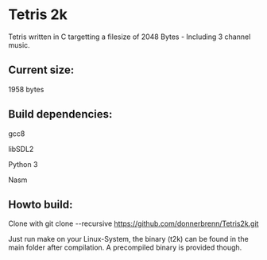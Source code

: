 # Tetris 2k

Tetris written in C targetting a filesize of 2048 Bytes - Including 3 channel music.


## Current size: 

1958 bytes

## Build dependencies:

gcc8

libSDL2

Python 3

Nasm

## Howto build:
Clone with 
git clone --recursive https://github.com/donnerbrenn/Tetris2k.git

Just run make on your Linux-System, the binary (t2k) can be found in the main folder after compilation. A precompiled binary is provided though.
